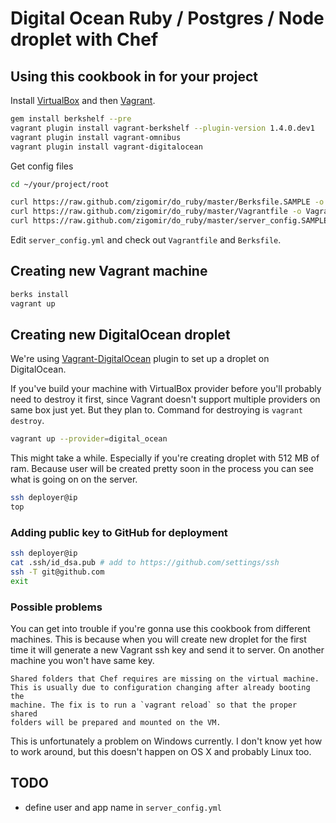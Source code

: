 # Digital Ocean Ruby / Postgres / Node droplet with Chef

## Using this cookbook in for your project

Install [VirtualBox](https://www.virtualbox.org/) and then [Vagrant](http://www.vagrantup.com/).

```bash
gem install berkshelf --pre
vagrant plugin install vagrant-berkshelf --plugin-version 1.4.0.dev1
vagrant plugin install vagrant-omnibus
vagrant plugin install vagrant-digitalocean
```

Get config files

```bash
cd ~/your/project/root

curl https://raw.github.com/zigomir/do_ruby/master/Berksfile.SAMPLE -o Berksfile
curl https://raw.github.com/zigomir/do_ruby/master/Vagrantfile -o Vagrantfile
curl https://raw.github.com/zigomir/do_ruby/master/server_config.SAMPLE.yml -o server_config.yml
```

Edit `server_config.yml` and check out `Vagrantfile` and `Berksfile`.

## Creating new Vagrant machine

```bash
berks install
vagrant up
```

## Creating new DigitalOcean droplet

We're using [Vagrant-DigitalOcean](https://github.com/smdahlen/vagrant-digitalocean)
plugin to set up a droplet on DigitalOcean.

If you've build your machine with VirtualBox provider before you'll probably need
to destroy it first, since Vagrant doesn't support multiple providers on same box
just yet. But they plan to. Command for destroying is `vagrant destroy`.

```bash
vagrant up --provider=digital_ocean
```

This might take a while. Especially if you're creating droplet with 512 MB of ram.
Because user will be created pretty soon in the process you can see what is going
on on the server.

```bash
ssh deployer@ip
top
```

### Adding public key to GitHub for deployment

```bash
ssh deployer@ip
cat .ssh/id_dsa.pub # add to https://github.com/settings/ssh
ssh -T git@github.com
exit
```

### Possible problems

You can get into trouble if you're gonna use this cookbook from different
machines. This is because when you will create new droplet for the first time
it will generate a new Vagrant ssh key and send it to server. On another machine
you won't have same key.

```
Shared folders that Chef requires are missing on the virtual machine.
This is usually due to configuration changing after already booting the
machine. The fix is to run a `vagrant reload` so that the proper shared
folders will be prepared and mounted on the VM.
```

This is unfortunately a problem on Windows currently. I don't know yet how
to work around, but this doesn't happen on OS X and probably Linux too.

## TODO

- define user and app name in `server_config.yml`
